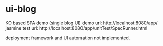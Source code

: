 # ui-blog
KO based SPA demo (single blog UI) 
demo url: http://localhost:8080/app/
jasmine test url: http://localhost:8080/app/unitTest/SpecRunner.html

deployment framework and UI automation not implemented.
